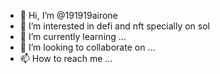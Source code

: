 - 👋 Hi, I’m @191919airone
- 👀 I’m interested in defi and nft specially on sol
- 🌱 I’m currently learning ...
- 💞️ I’m looking to collaborate on ...
- 📫 How to reach me ...

<!---
191919airone/191919airone is a ✨ special ✨ repository because its `README.md` (this file) appears on your GitHub profile.
You can click the Preview link to take a look at your changes.
--->
